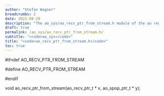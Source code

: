 ```yaml
---
author: "Stefan Wagner"
breadcrumbs: 2
date: 2022-08-29
description: "The ao_sys/ao_recv_ptr_from_stream.h module of the ao real-time operating system."
draft: true
permalink: /ao_sys/ao_recv_ptr_from_stream.h/ 
subtitle: "<code>ao_sys</code>"
title: "<code>ao_recv_ptr_from_stream.h</code>"
toc: true
---
```


#ifndef AO_RECV_PTR_FROM_STREAM

#define AO_RECV_PTR_FROM_STREAM

#endif

void    ao_recv_ptr_from_stream(ao_recv_ptr_t * x, ao_spop_ptr_t * y);

